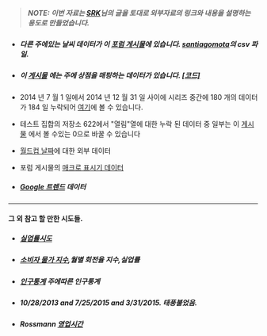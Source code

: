 > ##### NOTE: 이번 자료는 [SRK](https://www.kaggle.com/c/rossmann-store-sales/discussion/17229)님의 글을 토대로 외부자료의 링크와 내용을 설명하는 용도로 만들었습니다.


- ##### 다른 주에있는 날씨 데이터가 이 [포럼 게시물](https://www.kaggle.com/c/rossmann-store-sales/forums/t/17058/weather-at-berlin-us-airport/97075#post97075)에 있습니다. [santiagomota](https://github.com/santiagomota/Kaggle_Rossmann)의 csv 파일.

- ##### 이 [게시물](https://www.kaggle.com/c/rossmann-store-sales/forums/t/17048/putting-stores-on-the-map) 에는 주에 상점을 매핑하는 데이터가 있습니다. [[코드]](https://gist.github.com/gereleth/781a92c97b58b07a11e2#file-putting_stores_on_map-ipynb)

- 2014 년 7 월 1 일에서 2014 년 12 월 31 일 사이에 시리즈 중간에 180 개의 데이터가 184 일 누락되어 [여기](https://www.kaggle.com/c/rossmann-store-sales/forums/t/17048/putting-stores-on-the-map/96921#post96921)에 볼 수 있습니다.

- 테스트 집합의 저장소 622에서 "열림"열에 대한 누락 된 데이터 중 일부는 이 [게시물](https://www.kaggle.com/c/rossmann-store-sales/forums/t/17048/putting-stores-on-the-map/96969#post96969) 에서 볼 수있는 0으로 바꿀 수 있습니다

- [월드컵 날짜](https://www.kaggle.com/c/rossmann-store-sales/forums/t/17163/external-data-world-cup-dates)에 대한 외부 데이터

- 포럼 게시물의 [매크로 표시기 데이터](https://www.kaggle.com/c/rossmann-store-sales/forums/t/17111/macro-indicators)

- ##### [Google 트렌드](https://www.kaggle.com/c/rossmann-store-sales/forums/t/17130/google-trends/97196#post97196) 데이터

---


#### 그 외 참고 할 만한 시도들.
- ##### [실업률시도](https://www.kaggle.com/c/rossmann-store-sales/discussion/17229#97980)
- ##### [소비자 물가 지수](https://www.kaggle.com/c/rossmann-store-sales/discussion/17229#100395),월별 회전율 지수,실업률
- ##### [인구통계](https://www.kaggle.com/c/rossmann-store-sales/discussion/17229#100342) 주에따른 인구통계
- ##### 10/28/2013 and 7/25/2015 and 3/31/2015. 태풍불었음.
- ##### Rossmann [영업시간](http://www.rossmann.de/verbraucherportal/services/filialsuche.html )
